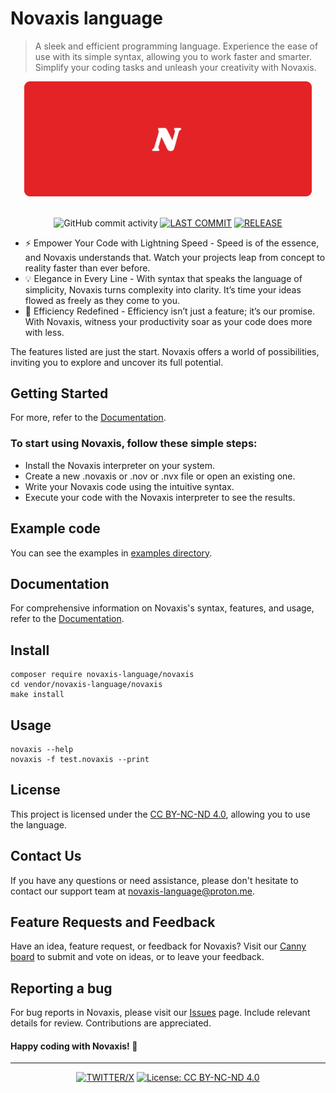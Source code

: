 # Novaxis language
> A sleek and efficient programming language. Experience the ease of use with its simple syntax, allowing you to work faster and smarter. Simplify your coding tasks and unleash your creativity with Novaxis.

<div align=center>
<img src="media/short-fullbackground-border-10f.png" width=460>
<br><br>

![GitHub commit activity](https://img.shields.io/github/commit-activity/w/naxeion/novaxis?style=for-the-badge&logo=git&color=E42326&logoColor=D9E0EE&labelColor=181b22)
[![LAST COMMIT](https://img.shields.io/github/last-commit/naxeion/novaxis?style=for-the-badge&logo=github&color=E42326&logoColor=D9E0EE&labelColor=181b22)](https://github.com/naxeion/Novaxis/pulse/monthly)
[![RELEASE](https://img.shields.io/github/v/release/naxeion/novaxis?style=for-the-badge&logo=gitbook&color=E42326&logoColor=D9E0EE&labelColor=181b22)](https://github.com/naxeion/Novaxis/releases/latest)

</div>

- ⚡ Empower Your Code with Lightning Speed - Speed is of the essence, and Novaxis understands that. Watch your projects leap from concept to reality faster than ever before.
- 💡 Elegance in Every Line - With syntax that speaks the language of simplicity, Novaxis turns complexity into clarity. It’s time your ideas flowed as freely as they come to you.
- 🚀 Efficiency Redefined - Efficiency isn’t just a feature; it’s our promise. With Novaxis, witness your productivity soar as your code does more with less.

The features listed are just the start. Novaxis offers a world of possibilities, inviting you to explore and uncover its full potential.

## Getting Started
For more, refer to the [Documentation](https://novaxis-organization.gitbook.io/novaxis-documentation).
### To start using Novaxis, follow these simple steps:
- Install the Novaxis interpreter on your system.
- Create a new .novaxis or .nov or .nvx file or open an existing one.
- Write your Novaxis code using the intuitive syntax.
- Execute your code with the Novaxis interpreter to see the results.

## Example code
You can see the examples in [examples directory](examples/).

## Documentation
For comprehensive information on Novaxis's syntax, features, and usage, refer to the [Documentation](https://novaxis-organization.gitbook.io/novaxis-documentation).

## Install
```Shell
composer require novaxis-language/novaxis
cd vendor/novaxis-language/novaxis
make install
```

## Usage
```
novaxis --help
novaxis -f test.novaxis --print
```

## License
This project is licensed under the [CC BY-NC-ND 4.0](LICENSE), allowing you to use the language.

## Contact Us

If you have any questions or need assistance, please don't hesitate to contact our support team at [novaxis-language@proton.me](mailto:novaxis-language@proton.me).

## Feature Requests and Feedback

Have an idea, feature request, or feedback for Novaxis? Visit our [Canny board](https://novaxis-language.canny.io/novaxis) to submit and vote on ideas, or to leave your feedback.

## Reporting a bug
For bug reports in Novaxis, please visit our [Issues](https://github.com/novaxis-language/Novaxis/issues) page. Include relevant details for review. Contributions are appreciated.


#### Happy coding with Novaxis! 🚀

---
<div align=center>

[![TWITTER/X](https://img.shields.io/badge/@naxeion-e05d44?style=for-the-badge&logo=x&color=E42326&logoColor=D9E0EE&labelColor=181b22)](https://x.com/naxeion)
[![License: CC BY-NC-ND 4.0](https://img.shields.io/badge/License-CC_BY--NC--ND_4.0-%23E42326.svg?style=for-the-badge&labelColor=181b22)](https://creativecommons.org/licenses/by-nc-nd/4.0/)

</div>
